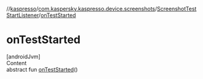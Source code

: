 //[kaspresso](../../index.md)/[com.kaspersky.kaspresso.device.screenshots](../index.md)/[ScreenshotTestStartListener](index.md)/[onTestStarted](on-test-started.md)



# onTestStarted  
[androidJvm]  
Content  
abstract fun [onTestStarted](on-test-started.md)()  




